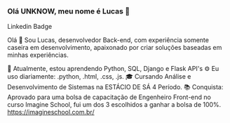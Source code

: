 ### Olá UNKNOW, meu nome é Lucas  👋

Linkedin Badge

Olá 👋
Sou Lucas, desenvolvedor Back-end, com experiência somente caseira em desenvolvimento, apaixonado por criar soluções baseadas em minhas experiências.

🌱 Atualmente, estou aprendendo Python,  SQL,  Django e Flask API's 
⚙️ Eu uso diariamente: .python, .html, .css, .js.
🎓 Cursando Análise e Desenvolvimento de Sistemas na ESTÁCIO DE SÁ 4 Período.
📚 Conquista: Aprovado para uma bolsa de capacitação de Engenheiro Front-end no curso Imagine School, fui um dos 3 escolhidos a ganhar a bolsa de 100%.
https://imagineschool.com.br/


